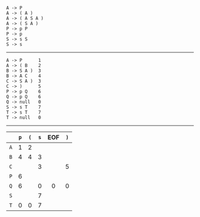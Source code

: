 ```
A -> P
A -> ( A )
A -> ( A S A )
A -> ( S A )
P -> p P
P -> p
S -> s S
S -> s
```

---

```
A -> P      1
A -> ( B    2
B -> S A )  3
B -> A C    4
C -> S A )  3
C -> )      5
P -> p Q    6
Q -> p Q    6
Q -> null   0
S -> s T    7
T -> s T    7
T -> null   0
```

---

|     | `p` | `(` | `s` | EOF | `)` |
| :-: | :-: | :-: | :-: | :-: | :-: |
| `A` | 1   | 2   |     |     |     |
| `B` | 4   | 4   | 3   |     |     |
| `C` |     |     | 3   |     | 5   |
| `P` | 6   |     |     |     |     |
| `Q` | 6   |     | 0   | 0   | 0   |
| `S` |     |     | 7   |     |     |
| `T` | 0   | 0   | 7   |     |     |
